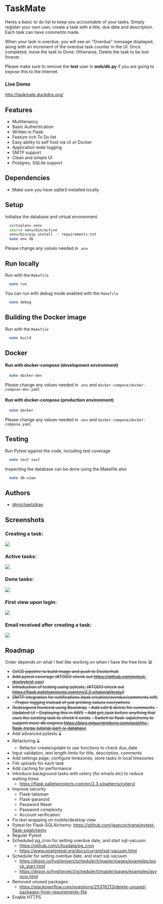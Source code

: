 # TaskMate
Heres a basic to do list to keep you accountable of your tasks. Simply register your own user, create a task with a title, due date and description. Each task can have comments made.

When your task is overdue, you will see an "Overdue" message displayed, along with an increment of the overdue task counter in the UI. Once completed, move the task to Done. Otherwise, Delete the task to be lost forever.

Please make sure to remove the <b>test</b> user in <b>web/db.py</b> if you are going to expose this to the Internet.

### Live Demo
http://taskmate.duckdns.org/


## Features

- Multitenancy
- Basic Authentication
- Written in Flask
- Feature rich To Do list
- Easy ability to self host via cli or Docker
- Application wide logging
- SMTP support
- Clean and simple UI
- Postgres, SQLite support

## Dependencies
- Make sure you have sqlite3 installed locally

## Setup
Initialise the database and virtual environment.
```bash
  virtualenv venv
  source venv/bin/active
  venv/bin/pip install -r requirements.txt
  make env db 
```

Please change any values needed in ```.env```


## Run locally
Run with the ```Makefile```
```bash
  make run
```
You can run with debug mode enabled with the ```Makefile```
```bash
  make debug
```
## Building the Docker image
Run with the ```Makefile```
```bash
  make build
```
## Docker

#### Run with docker-compose (development environment)

```bash
  make docker-dev
```
Please change any values needed in ```.env``` and ```docker-compose/docker-compose-dev.yaml```


#### Run with docker-compose (production environment)

```bash
  make docker
```
Please change any values needed in ```.env``` and ```docker-compose/docker-compose.yaml```


## Testing

Run Pytest against the code, including test coverage

```bash
  make test sast
```

Inspecting the database can be done using the Makefile also

```bash
  make db-view
```

## Authors

- [@michaelzdrav](https://www.github.com/michaelzdrav)

## Screenshots
### Creating a task:

![](/screenshots/create-task.png)

### Active tasks:

![](/screenshots/active-tasks.png)

### Done tasks:

![](/screenshots/done-tasks.png)

### First view upon login:

![](/screenshots/first-login.png)

### Email received after creating a task:

![](/screenshots/legacy/new-task-email.png)

## Roadmap 
Order depends on what I feel like working on when I have the free time 😃

- ~~CI/CD pipeline to build image and push to Dockerhub~~ 
- ~~Add pytest coverage (#TODO check out https://github.com/pytest-dev/pytest-cov)~~
- ~~Introduction of testing using pytests, (#TODO check out https://flask.palletsprojects.com/en/2.2.x/tutorial/tests/)~~
- ~~SMTP integration for notifications (task creation/overdue/comments left)~~
~~- Proper logging instead of just printing values everywhere~~
- ~~Redesigned frontend using Bootstrap~~
~~- Add edit & delete for comments~~
~~- Updated UI~~
~~- Deploying this in AWS~~
~~- Add get_task before anything that uses the existing task to check it exists~~
~~- Switch to flask-sqlalchemy to support more db engines https://blog.miguelgrinberg.com/post/the-flask-mega-tutorial-part-iv-database~~
- Add advanced pytests ⌛
- Refactoring ⌛
  - Refactor create/update to use functions to check due_date 
- Input validation, text length limits for title, description, comments
- Add settings page, configure timezones, store tasks in local timezones 
- File uploads for each task
- Add caching for performance
- Introduce background tasks with celery (for emails etc) to reduce waiting times 
  - https://flask.palletsprojects.com/en/2.3.x/patterns/celery/
- Improve security
  - Flask-talisman
  - Flask-paranoid
  - Password Reset
  - Password complexity
  - Account verification
- Fix text wrapping on mobile/desktop view
- Pytest for Flask-SQLAlchemy: https://github.com/jeancochrane/pytest-flask-sqlalchemy
- Regular Pytest
- Scheduled pg_cron for setting overdue date, and start sql-vacuum:
  - https://github.com/citusdata/pg_cron
  - https://www.postgresql.org/docs/current/sql-vacuum.html
- Scheduler for setting overdue date, and start sql-vacuum
  - https://digon.io/hyd/project/scheduler/t/master/pages/examples/quick_start.html
  - https://digon.io/hyd/project/scheduler/t/master/pages/examples/asyncio.html
- Removed unused packages:
  - https://stackoverflow.com/questions/25376213/delete-unused-packages-from-requirements-file
- Enable HTTPS